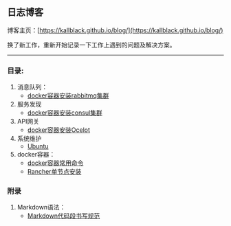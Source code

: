 ## 日志博客

博客主页：[https://kallblack.github.io/blog/](https://kallblack.github.io/blog/)

换了新工作，重新开始记录一下工作上遇到的问题及解决方案。

---
### 目录:

1. 消息队列：
    - [docker容器安装rabbitmq集群](https://kallblack.github.io/blog/queue/rabbitmq/rabbitmq)
2. 服务发现
    - [docker容器安装consul集群](https://kallblack.github.io/blog/service-discovery/consul/consul)
3. API网关
    - [docker容器安装Ocelot](https://kallblack.github.io/blog/api-gateway/ocelot/ocelot)
4. 系统维护
    - [Ubuntu](https://kallblack.github.io/blog/system/ubuntu/ubuntu)
5. docker容器：
    - [docker容器常用命令](https://kallblack.github.io/blog/docker/docker/docker)
    - [Rancher单节点安装](https://kallblack.github.io/blog/docker/rancher/single-node)

### 附录

1. Markdown语法：
    - [Markdown代码段书写规范](https://kallblack.github.io/blog/appendix/markdown-code)
